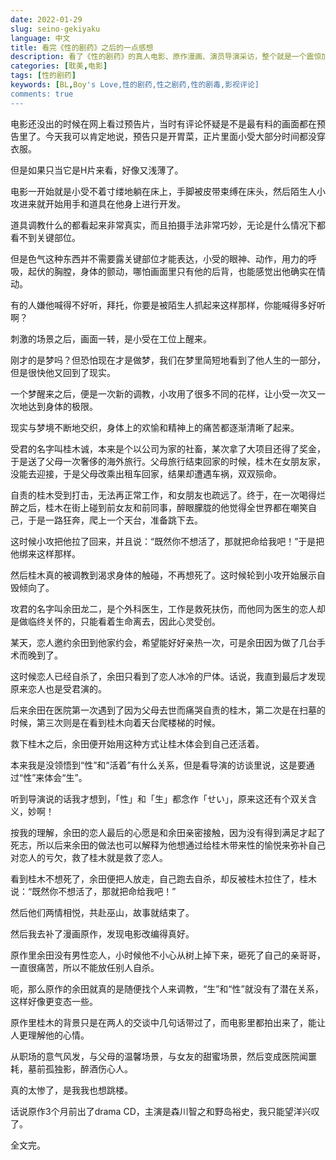 ```yaml
---
date: 2022-01-29
slug: seino-gekiyaku
language: 中文
title: 看完《性的剧药》之后的一点感想
description: 看了《性的剧药》的真人电影、原作漫画、演员导演采访，整个就是一个震惊加佩服。
categories: [耽美,电影]
tags: [性的剧药]
keywords: [BL,Boy's Love,性的剧药,性之剧药,性的剧毒,影视评论]
comments: true
---
```


电影还没出的时候在网上看过预告片，当时有评论怀疑是不是最有料的画面都在预告里了。今天我可以肯定地说，预告只是开胃菜，正片里面小受大部分时间都没穿衣服。

但是如果只当它是H片来看，好像又浅薄了。

电影一开始就是小受不着寸缕地躺在床上，手脚被皮带束缚在床头，然后陌生人小攻进来就开始用手和道具在他身上进行开发。

道具调教什么的都看起来非常真实，而且拍摄手法非常巧妙，无论是什么情况下都看不到关键部位。

但是色气这种东西并不需要露关键部位才能表达，小受的眼神、动作，用力的呼吸，起伏的胸膛，身体的颤动，哪怕画面里只有他的后背，也能感觉出他确实在情动。

有的人嫌他喊得不好听，拜托，你要是被陌生人抓起来这样那样，你能喊得多好听啊？

刺激的场景之后，画面一转，是小受在工位上醒来。

刚才的是梦吗？但恐怕现在才是做梦，我们在梦里简短地看到了他人生的一部分，但是很快他又回到了现实。

一个梦醒来之后，便是一次新的调教，小攻用了很多不同的花样，让小受一次又一次地达到身体的极限。

现实与梦境不断地交织，身体上的欢愉和精神上的痛苦都逐渐清晰了起来。

受君的名字叫桂木诚，本来是个以公司为家的社畜，某次拿了大项目还得了奖金，于是送了父母一次奢侈的海外旅行。父母旅行结束回家的时候，桂木在女朋友家，没能去迎接，于是父母改乘出租车回家，结果却遭遇车祸，双双殒命。

自责的桂木受到打击，无法再正常工作，和女朋友也疏远了。终于，在一次喝得烂醉之后，桂木在街上碰到前女友和前同事，醉眼朦胧的他觉得全世界都在嘲笑自己，于是一路狂奔，爬上一个天台，准备跳下去。

这时候小攻把他拉了回来，并且说：“既然你不想活了，那就把命给我吧！”于是把他绑来这样那样。

然后桂木真的被调教到渴求身体的触碰，不再想死了。这时候轮到小攻开始展示自毁倾向了。

攻君的名字叫余田龙二，是个外科医生，工作是救死扶伤，而他同为医生的恋人却是做临终关怀的，只能看着生命离去，因此心灵受创。

某天，恋人邀约余田到他家约会，希望能好好亲热一次，可是余田因为做了几台手术而晚到了。

这时候恋人已经自杀了，余田只看到了恋人冰冷的尸体。话说，我直到最后才发现原来恋人也是受君演的。

后来余田在医院第一次遇到了因为父母去世而痛哭自责的桂木，第二次是在扫墓的时候，第三次则是在看到桂木向着天台爬楼梯的时候。

救下桂木之后，余田便开始用这种方式让桂木体会到自己还活着。

本来我是没领悟到“性”和“活着”有什么关系，但是看导演的访谈里说，这是要通过“性”来体会“生”。

听到导演说的话我才想到，「性」和「生」都念作「せい」，原来这还有个双关含义，妙啊！

按我的理解，余田的恋人最后的心愿是和余田亲密接触，因为没有得到满足才起了死志，所以后来余田的做法也可以解释为他想通过给桂木带来性的愉悦来弥补自己对恋人的亏欠，救了桂木就是救了恋人。

看到桂木不想死了，余田便把人放走，自己跑去自杀，却反被桂木拉住了，桂木说：“既然你不想活了，那就把命给我吧！”

然后他们两情相悦，共赴巫山，故事就结束了。

然后我去补了漫画原作，发现电影改编得真好。

原作里余田没有男性恋人，小时候他不小心从树上掉下来，砸死了自己的亲哥哥，一直很痛苦，所以不能放任别人自杀。

呃，那么原作的余田就真的是随便找个人来调教，“生”和“性”就没有了潜在关系，这样好像更变态一些。

原作里桂木的背景只是在两人的交谈中几句话带过了，而电影里都拍出来了，能让人更理解他的心情。

从职场的意气风发，与父母的温馨场景，与女友的甜蜜场景，然后变成医院闻噩耗，墓前孤独影，醉酒伤心人。

真的太惨了，是我我也想跳楼。

话说原作3个月前出了drama CD，主演是森川智之和野岛裕史，我只能望洋兴叹了。

全文完。
